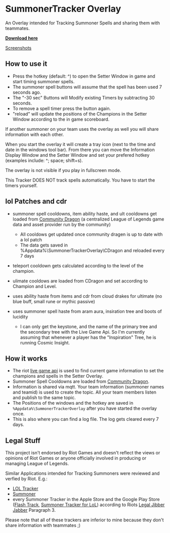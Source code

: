 SummonerTracker Overlay
======================

An Overlay intended for Tracking Summoner Spells and sharing them with teammates.

[**Download here**](https://github.com/CodeIsJustLikeMagic/SummonerTrackerClientP/releases/latest)

[Screenshots](https://imgur.com/a/R8PoPoN)

How to use it
------------

* Press the hotkey (default: ^) to open the Setter Window in game and start timing summoner spells.
* The summoner spell buttons will assume that the spell has been used 7 seconds ago. 
* The "-30 sec" Buttons will Modify existing Timers by subtracting 30 seconds.
* To remove a spell timer press the button again.
* "reload" will update the positions of the Champions in the Setter Window according to the in game scoreboard.

If another summoner on your team uses the overlay as well you will share information with each other.

When you start the overlay it will create a tray icon (next to the time and date in the windows tool bar).
From there you can move the Information Display Window and the Setter Window and set your prefered hotkey (examples include: ^; space; shift+s). 

The overlay is not visible if you play in fullscreen mode.

This Tracker DOES NOT track spells automatically. You have to start the timers yourself.

lol Patches and cdr
-------------
* summoner spell cooldowns, item ability haste, and ult cooldowns get loaded from [Community Dragon](https://www.communitydragon.org/) (a centralized League of Legends game data and asset provider run by the community)
  * All cooldows get updated once community dragen is up to date with a lol patch
  * The data gets saved in %Appdata%\SummonerTrackerOverlay\CDragon and reloaded every 7 days
  
* teleport cooldown gets calculated according to the level of the champion.
* ulimate cooldows are loaded from CDragon and set according to Champion and Level.
* uses ability haste from items and cdr from cloud drakes for ultimate (no blue buff, small rune or mythic passive)
* uses summoner spell haste from aram aura, insiration tree and boots of lucidity
   * I can only get the keystone, and the name of the primary tree and the secondary tree with the Live Game Api. So I'm currently assuming that whenever a player has the "Inspiration" Tree, he is running Cosmic Insight.

How it works
------------
* The riot [live game api](https://developer.riotgames.com/docs/lol#league-client-api) is used to find current game information to set the champions and spells in the Setter Overlay.
* Summoner Spell Cooldowns are loaded from [Community Dragon](https://www.communitydragon.org/).
* Information is shared via mqtt. Your team information (summoner names and teamid) is used to create the topic. All your team members listen and publish to the same topic.
* The Positions of the windows and the hotkey are saved in `%Appdata%\SummonerTrackerOverlay` after you have started the overlay once.
* This is also where you can find a log file. The log gets cleared every 7 days.

Legal Stuff
--------
This project isn't endorsed by Riot Games and doesn't reflect the views or opinions of Riot Games or anyone officially involved in producing or managing League of Legends.

Similar Applications intended for Tracking Summoners were reviewed and verfied by Riot.
E.g.: 
* [LOL Tracker](https://www.loltracker.gg/)
* [Summoner](/github.com/4dams/Summoner)
* every Summoner Tracker in the Apple Store and the Google Play Store ([Flash Track](http://flashtrack.webflow.io/), [Summoner Tracker for LoL](https://play.google.com/store/apps/details?id=com.at.factory.summonertrackerapp&hl=de)) according to Riots [Legal Jibber Jabber](https://www.riotgames.com/en/legal) Paragraph 3.

Please note that all of these trackers are inferior to mine because they don't share information with teammates ;)
